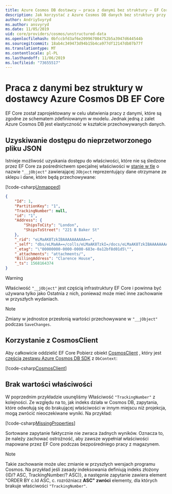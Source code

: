 ```yaml
---
title: Azure Cosmos DB dostawcy — praca z danymi bez struktury — EF Core
description: Jak korzystać z Azure Cosmos DB danych bez struktury przy użyciu Entity Framework Core
author: AndriySvyryd
ms.author: ansvyryd
ms.date: 11/05/2019
uid: core/providers/cosmos/unstructured-data
ms.openlocfilehash: 0bfccbfd3af6e209967004752b5a3947d644544b
ms.sourcegitcommit: 18ab4c349473d94b15b4ca977df12147db07b77f
ms.translationtype: MT
ms.contentlocale: pl-PL
ms.lasthandoff: 11/06/2019
ms.locfileid: "73655517"
---
```

# <a name="working-with-unstructured-data-in-ef-core-azure-cosmos-db-provider"></a>Praca z danymi bez struktury w dostawcy Azure Cosmos DB EF Core

EF Core został zaprojektowany w celu ułatwienia pracy z danymi, które są zgodne ze schematem zdefiniowanym w modelu. Jednak jedną z zalet Azure Cosmos DB jest elastyczność w kształcie przechowywanych danych.

## <a name="accessing-the-raw-json"></a>Uzyskiwanie dostępu do nieprzetworzonego pliku JSON

Istnieje możliwość uzyskania dostępu do właściwości, które nie są śledzone przez EF Core za pośrednictwem specjalnej właściwości w [stanie w tle](../../modeling/shadow-properties.md) o nazwie `"__jObject"` zawierającej `JObject` reprezentujący dane otrzymane ze sklepu i dane, które będą przechowywane:

[!code-csharp[Unmapped](../../../../samples/core/Cosmos/UnstructuredData/Sample.cs?highlight=23,24&name=Unmapped)]

``` json
{
    "Id": 1,
    "PartitionKey": "1",
    "TrackingNumber": null,
    "id": "1",
    "Address": {
        "ShipsToCity": "London",
        "ShipsToStreet": "221 B Baker St"
    },
    "_rid": "eLMaAK8TzkIBAAAAAAAAAA==",
    "_self": "dbs/eLMaAA==/colls/eLMaAK8TzkI=/docs/eLMaAK8TzkIBAAAAAAAAAA==/",
    "_etag": "\"00000000-0000-0000-683e-0a12bf8d01d5\"",
    "_attachments": "attachments/",
    "BillingAddress": "Clarence House",
    "_ts": 1568164374
}
```

> [!WARNING]
> Właściwość `"__jObject"` jest częścią infrastruktury EF Core i powinna być używana tylko jako Ostatnia z nich, ponieważ może mieć inne zachowanie w przyszłych wydaniach.

> [!NOTE]
> Zmiany w jednostce przesłonią wartości przechowywane w `"__jObject"` podczas `SaveChanges`.

## <a name="using-cosmosclient"></a>Korzystanie z CosmosClient

Aby całkowicie oddzielić EF Core Pobierz obiekt [CosmosClient](/dotnet/api/Microsoft.Azure.Cosmos.CosmosClient) , który jest [częścią zestawu Azure Cosmos DB SDK](/azure/cosmos-db/sql-api-get-started) z `DbContext`:

[!code-csharp[CosmosClient](../../../../samples/core/Cosmos/UnstructuredData/Sample.cs?highlight=3&name=CosmosClient)]

## <a name="missing-property-values"></a>Brak wartości właściwości

W poprzednim przykładzie usunęliśmy Właściwość `"TrackingNumber"` z kolejności. Ze względu na to, jak indeks działa w Cosmos DB, zapytania, które odwołują się do brakującej właściwości w innym miejscu niż projekcja, mogą zwrócić nieoczekiwane wyniki. Na przykład:

[!code-csharp[MissingProperties](../../../../samples/core/Cosmos/UnstructuredData/Sample.cs?name=MissingProperties)]

Sortowane zapytanie faktycznie nie zwraca żadnych wyników. Oznacza to, że należy zachować ostrożność, aby zawsze wypełniał właściwości mapowane przez EF Core podczas bezpośredniego pracy z magazynem.

> [!NOTE]
> Takie zachowanie może ulec zmianie w przyszłych wersjach programu Cosmos. Na przykład jeśli zasady indeksowania definiują indeks złożony {ID/? ASC, TrackingNumber/? ASC)}, a następnie zapytanie zawiera element "ORDER BY c.Id ASC, c. rozróżniacz __ASC" zwróci__ elementy, dla których brakuje właściwości `"TrackingNumber"`.
